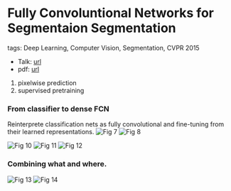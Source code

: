# Fully Convoluntional Networks for Segmentaion Segmentation

tags: Deep Learning, Computer Vision, Segmentation, CVPR 2015


- Talk: [url](http://techtalks.tv/talks/fully-convolutional-networks-for-semantic-segmentation/61606/)
- pdf: [url](http://arxiv.org/abs/1411.4038)

1. pixelwise prediction
2. supervised pretraining




### From classifier to dense FCN
Reinterprete classification nets as fully convolutional and fine-tuning from their learned representations.
![Fig 7](http://cs.unc.edu/~zhenni/blog/notes/pic/7.png)
![Fig 8](http://cs.unc.edu/~zhenni/blog/notes/pic/8.png)

<!-- ![Fig 9](http://www.zhenwei.science/notes/pic/9.png) -->

![Fig 10](http://cs.unc.edu/~zhenni/blog/notes/pic/10.png)
![Fig 11](http://cs.unc.edu/~zhenni/blog/notes/pic/11.png)
![Fig 12](http://cs.unc.edu/~zhenni/blog/notes/pic/12.png)

### Combining what and where.

![Fig 13](http://cs.unc.edu/~zhenni/blog/notes/pic/13.png)
![Fig 14](http://cs.unc.edu/~zhenni/blog/notes/pic/14.png)

